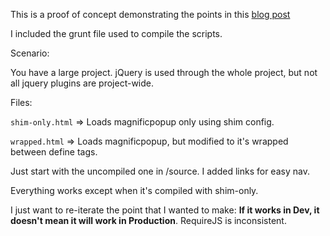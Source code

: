 This is a proof of concept demonstrating the points in this [blog post](http://blog.player.me/case-requirejs/)

I included the grunt file used to compile the scripts. 

Scenario: 

You have a large project. jQuery is used through the whole project, but not all jquery plugins are project-wide. 

Files: 

``shim-only.html`` => Loads magnificpopup only using shim config. 

``wrapped.html`` => Loads magnificpopup, but modified to it's wrapped between define tags. 

Just start with the uncompiled one in /source. I added links for easy nav. 

Everything works except when it's compiled with shim-only. 

I just want to re-iterate the point that I wanted to make: **If it works in Dev, it doesn't mean it will work in Production**. RequireJS is inconsistent. 
